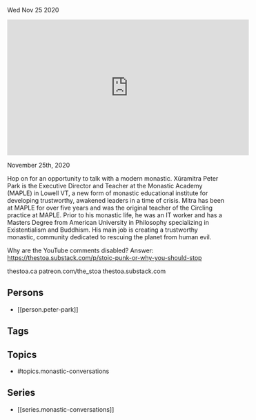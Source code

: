 



Wed Nov 25 2020

<iframe width="560" height="315" src="https://www.youtube.com/embed/X3DH_0J_8mE" title="Monastic Conversations w/ Xūramitra Peter Park" frameborder="0" allow="accelerometer; autoplay; clipboard-write; encrypted-media; gyroscope; picture-in-picture" allowfullscreen ></iframe>

November 25th, 2020

Hop on for an opportunity to talk with a modern monastic. Xūramitra Peter Park is the Executive Director and Teacher at the Monastic Academy (MAPLE) in Lowell VT, a new form of monastic educational institute for developing trustworthy, awakened leaders in a time of crisis. Mitra has been at MAPLE for over five years and was the original teacher of the Circling practice at MAPLE. Prior to his monastic life, he was an IT worker and has a Masters Degree from American University in Philosophy specializing in Existentialism and Buddhism. His main job is creating a trustworthy monastic, community dedicated to rescuing the planet from human evil.

Why are the YouTube comments disabled? Answer: https://thestoa.substack.com/p/stoic-punk-or-why-you-should-stop

thestoa.ca
patreon.com/the_stoa
thestoa.substack.com

## Persons

- [[person.peter-park]]

## Tags



## Topics

- #topics.monastic-conversations

## Series

- [[series.monastic-conversations]]

